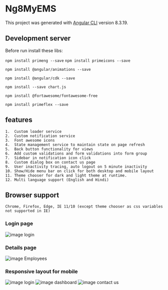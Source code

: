 # Ng8MyEMS

This project was generated with [Angular CLI](https://github.com/angular/angular-cli) version 8.3.19.

## Development server

Before run install these libs:

`npm install primeng --save`
`npm install primeicons --save`

`npm install @angular/animations --save`

`npm install @angular/cdk --save`

`npm install --save chart.js`

`npm install @fortawesome/fontawesome-free`

`npm install primeflex --save`


## features
````
1.  Custom loader service
2.  Custom notification service
3.  Font awesome icons
4.  State management service to maintain state on page refresh
5.  Back button functionality for views
6.  Add custom validations and form validations into form group
7.  Sidebar in notification icon click
8.  Custom dialog box on contact us page
9.  User inactivity tracing, auto logout on 5 minute inactivity
10. Show/Hide menu bar on click for both desktop and mobile layout
11. Theme chooser for dark and light theme at runtime.
12. Multi language support (English and Hindi)
````

## Browser support
````
Chrome, Firefox, Edge, IE 11/10 (except theme chooser as css variables not supported in IE)
````

### Login page

![image login](https://raw.githubusercontent.com/nikhilz/ng8-myEMS/master/src/assets/images/login-desktop.png)

### Details page

![image Employees](https://raw.githubusercontent.com/nikhilz/ng8-myEMS/master/src/assets/images/Employees_ss.png)

### Responsive layout for mobile

![image login](https://raw.githubusercontent.com/nikhilz/ng8-myEMS/master/src/assets/images/login_responsive.jpg)
![image dashboard](https://raw.githubusercontent.com/nikhilz/ng8-myEMS/master/src/assets/images/dashboard_responsive.jpg)
![image contact us](https://raw.githubusercontent.com/nikhilz/ng8-myEMS/master/src/assets/images/contactUs_responsive.jpg)